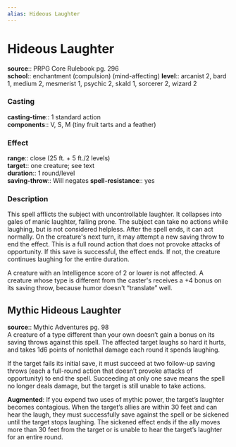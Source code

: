 ```yaml
---
alias: Hideous Laughter
---
```


# Hideous Laughter 

**source**:: PRPG Core Rulebook pg. 296  
**school**:: enchantment (compulsion) (mind-affecting)
**level**:: arcanist 2, bard 1, medium 2, mesmerist 1, psychic 2, skald 1, sorcerer 2, wizard 2

### Casting 

**casting-time**:: 1 standard action  
**components**:: V, S, M (tiny fruit tarts and a feather)

### Effect 

**range**:: close (25 ft. + 5 ft./2 levels)  
**target**:: one creature; see text  
**duration**:: 1 round/level  
**saving-throw**:: Will negates
**spell-resistance**:: yes

### Description 

This spell afflicts the subject with uncontrollable laughter. It collapses into gales of manic laughter, falling prone. The subject can take no actions while laughing, but is not considered helpless. After the spell ends, it can act normally. On the creature's next turn, it may attempt a new saving throw to end the effect. This is a full round action that does not provoke attacks of opportunity. If this save is successful, the effect ends. If not, the creature continues laughing for the entire duration.  
  
A creature with an Intelligence score of 2 or lower is not affected. A creature whose type is different from the caster's receives a +4 bonus on its saving throw, because humor doesn't “translate” well.

## Mythic Hideous Laughter 

**source**:: Mythic Adventures pg. 98  
A creature of a type different than your own doesn’t gain a bonus on its saving throws against this spell. The affected target laughs so hard it hurts, and takes 1d6 points of nonlethal damage each round it spends laughing.  
  
If the target fails its initial save, it must succeed at two follow-up saving throws (each a full-round action that doesn’t provoke attacks of opportunity) to end the spell. Succeeding at only one save means the spell no longer deals damage, but the target is still unable to take actions.  
  
**Augmented**: If you expend two uses of mythic power, the target’s laughter becomes contagious. When the target’s allies are within 30 feet and can hear the laugh, they must successfully save against the spell or be sickened until the target stops laughing. The sickened effect ends if the ally moves more than 30 feet from the target or is unable to hear the target’s laughter for an entire round.
